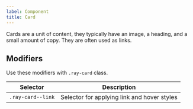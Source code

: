 ```yaml
---
label: Component
title: Card
---
```


<page-intro>Cards are a unit of content, they typically have an image, a heading, and a small amount of copy. They are often used as links.</page-intro>

<component
    name="Card"
    component="card"
    variation="card"
    >
</component>

<component
    name="Card horizontal"
    component="card"
    variation="card--horizontal"
    >
</component>

<component
    name="Card as a link"
    component="card"
    variation="card--link"
    >
</component>

## Modifiers

Use these modifiers with `.ray-card` class.

| Selector          | Description                                 |
| ----------------- | ------------------------------------------- |
| `.ray-card--link` | Selector for applying link and hover styles |
